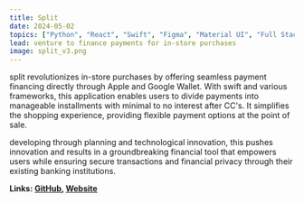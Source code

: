 ```yaml
---
title: Split
date: 2024-05-02
topics: ["Python", "React", "Swift", "Figma", "Material UI", "Full Stack"]
lead: venture to finance payments for in-store purchases
image: split_v3.png
---
```


split revolutionizes in-store purchases by offering seamless payment financing directly through Apple and Google Wallet. With swift and various frameworks, this application enables users to divide payments into manageable installments with minimal to no interest after CC's. It simplifies the shopping experience, providing flexible payment options at the point of sale.

developing through planning and technological innovation, this pushes innovation and results in a groundbreaking financial tool that empowers users while ensuring secure transactions and financial privacy through their existing banking institutions.

**Links: [GitHub](https://github.com/dylanhans), [Website]()**
